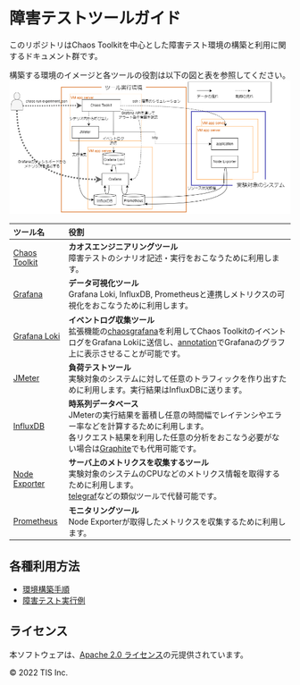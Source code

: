 # 障害テストツールガイド

このリポジトリはChaos Toolkitを中心とした障害テスト環境の構築と利用に関するドキュメント群です。

構築する環境のイメージと各ツールの役割は以下の図と表を参照してください。
![fault injection testing environment](./images/fit_tool_env.drawio.png)

| ツール名 | 役割 |
|:---|:---|
| [Chaos Toolkit](https://chaostoolkit.org/) | **カオスエンジニアリングツール** <br> 障害テストのシナリオ記述・実行をおこなうために利用します。 |
| [Grafana](https://grafana.com/) |**データ可視化ツール** <br>Grafana Loki, InfluxDB, Prometheusと連携しメトリクスの可視化をおこなうために利用します。 |
| [Grafana Loki](https://grafana.com/oss/loki/) | **イベントログ収集ツール** <br> 拡張機能の[chaosgrafana](https://chaostoolkit.org/drivers/grafana/)を利用してChaos ToolkitのイベントログをGrafana Lokiに送信し、[annotation](https://grafana.com/docs/grafana/latest/dashboards/annotations/)でGrafanaのグラフ上に表示させることが可能です。 |
| [JMeter](https://jmeter.apache.org/) | **負荷テストツール** <br> 実験対象のシステムに対して任意のトラフィックを作り出すために利用します。実行結果はInfluxDBに送ります。 |
| [InfluxDB](https://www.influxdata.com/) | **時系列データベース** <br> JMeterの実行結果を蓄積し任意の時間幅でレイテンシやエラー率などを計算するために利用します。 <br> 各リクエスト結果を利用した任意の分析をおこなう必要がない場合は[Graphite](https://graphiteapp.org/)でも代用可能です。 |
| [Node Exporter](https://github.com/prometheus/node_exporter) | **サーバ上のメトリクスを収集するツール** <br> 実験対象のシステムのCPUなどのメトリクス情報を取得するために利用します。 <br> [telegraf](https://github.com/influxdata/telegraf)などの類似ツールで代替可能です。 |
| [Prometheus](https://prometheus.io/) | **モニタリングツール** <br> Node Exporterが取得したメトリクスを収集するために利用します。 |

## 各種利用方法

- [環境構築手順](build_environment.md)
- [障害テスト実行例](run_sample_experiment.md)

## ライセンス

本ソフトウェアは、[Apache 2.0 ライセンス](./LICENSE.txt)の元提供されています。

© 2022 TIS Inc.
